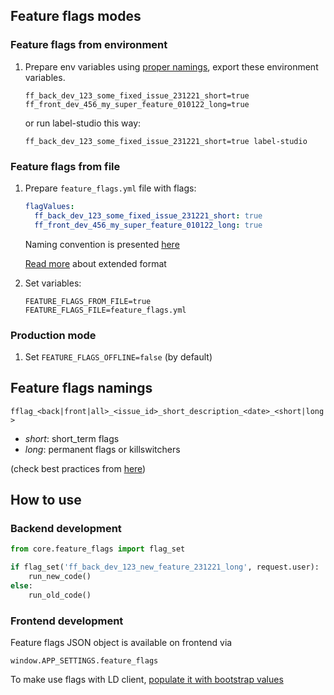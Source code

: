 ## Feature flags modes

### Feature flags from environment

1. Prepare env variables using [proper namings](#feature-flags-namings), export these environment variables.

    ```
    ff_back_dev_123_some_fixed_issue_231221_short=true
    ff_front_dev_456_my_super_feature_010122_long=true
    ```
   or run label-studio this way: 
   ```
   ff_back_dev_123_some_fixed_issue_231221_short=true label-studio 
   ```


### Feature flags from file

1. Prepare `feature_flags.yml` file with flags:

    ```yml
    flagValues:
      ff_back_dev_123_some_fixed_issue_231221_short: true
      ff_front_dev_456_my_super_feature_010122_long: true
    ```
   
    Naming convention is presented [here](#feature-flags-namings)
    
    [Read more](https://docs.launchdarkly.com/sdk/features/flags_from_files#creating_a_flag_data_file) about extended format
    
2. Set variables:

    ```
    FEATURE_FLAGS_FROM_FILE=true
    FEATURE_FLAGS_FILE=feature_flags.yml
    ```

### Production mode

1. Set `FEATURE_FLAGS_OFFLINE=false` (by default)



## Feature flags namings

`fflag_<back|front|all>_<issue_id>_short_description_<date>_<short|long>`

- *short*: short_term flags
- *long*: permanent flags or killswitchers

(check best practices from [here](https://launchdarkly.com/blog/best-practices-short-term-permanent-flags/))


## How to use

### Backend development

```python
from core.feature_flags import flag_set

if flag_set('ff_back_dev_123_new_feature_231221_long', request.user):
    run_new_code()
else:
    run_old_code()
```


### Frontend development

Feature flags JSON object is available on frontend via

```
window.APP_SETTINGS.feature_flags
```

To make use flags with LD client, [populate it with bootstrap values](https://docs.launchdarkly.com/sdk/features/bootstrapping#javascript)
